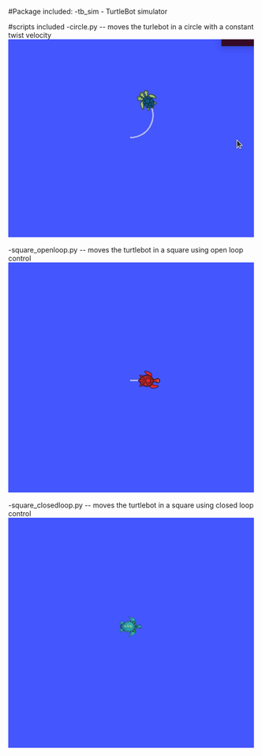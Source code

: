 #Package included:
-tb_sim - TurtleBot simulator

#scripts included
-circle.py -- moves the turlebot in a circle with a constant twist velocity
![](https://github.com/vasudevpurohit/AuE8230Spring22_VasudevPurohit/blob/master/assignment2_ws/videos/circle.gif)

-square_openloop.py -- moves the turtlebot in a square using open loop control
![](https://github.com/vasudevpurohit/AuE8230Spring22_VasudevPurohit/blob/master/assignment2_ws/videos/square_openloop.gif)

-square_closedloop.py -- moves the turtlebot in a square using closed loop control
![](https://github.com/vasudevpurohit/AuE8230Spring22_VasudevPurohit/blob/master/assignment2_ws/videos/square_closedloop.gif)
